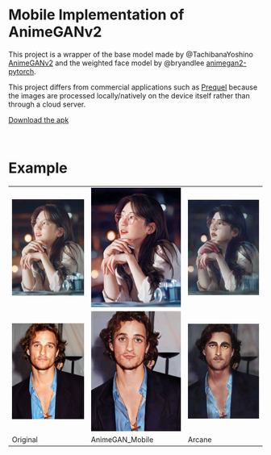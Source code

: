 # Mobile Implementation of AnimeGANv2


This project is a wrapper of the base model made by @TachibanaYoshino
[AnimeGANv2](https://github.com/TachibanaYoshino/AnimeGANv2) and the weighted face model by @bryandlee [
animegan2-pytorch](https://github.com/bryandlee/animegan2-pytorch).


This project differs from commercial applications such as [Prequel](https://www.prequel.app/) because the images are
processed locally/natively on the device itself rather than through a cloud server.

[Download the apk](https://github.com/juanjaho/animeGAN_Mobile/releases/tag/v0.2.0-alpha)

<br />

# Example

<table style="border: none; border-spacing: 0;">
    <tr>
        <td>
            <img src="testImage/girl1.jpg"
            alt="Elephant at sunset"
            width="230">
        </td>
        <td>
            <img src="testImage/girl1AnimeGAN.jpg"
            alt="Elephant at sunset"
            width="230">
        </td>
        <td>
            <img src="testImage/girl1Arcane.jpg"
            alt="Elephant at sunset"
            width="230">
        </td>
    </tr>
    <tr>
        <td>
            <img src="testImage/guy1.jpg"
            alt="Elephant at sunset"
            width="230">
        </td>
        <td>
            <img src="testImage/guy1AnimeGAN.jpg"
            alt="Elephant at sunset"
            width="230">
        </td>
        <td>
            <img src="testImage/guy1Arcane.jpg"
            alt="Elephant at sunset"
            width="230">
        </td>
    </tr>
    <tr>
        <td>
            Original
        </td>
        <td>
            AnimeGAN_Mobile
        </td>
        <td>
            Arcane
        </td>
    </tr>
</table>
            
